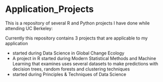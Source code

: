 # Application_Projects
This is a repository of several R and Python projects I have done while attending UC Berkeley:

Currently this repository contains 3 projects that are applicable to my application
  * started during Data Science in Global Change Ecology
  * A project in R started during Modern Statistical Methods and Machine Learning that examines uses several datasets to make predictions with decision trees, random forests and clustering techniques
  * started during Principles & Techniques of Data Science
